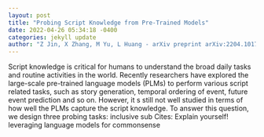 ```yaml
--- 
layout: post 
title: "Probing Script Knowledge from Pre-Trained Models" 
date: 2022-04-26 05:34:18 -0400 
categories: jekyll update 
author: "Z Jin, X Zhang, M Yu, L Huang - arXiv preprint arXiv:2204.10176, 2022" 
--- 
```

Script knowledge is critical for humans to understand the broad daily tasks and routine activities in the world. Recently researchers have explored the large-scale pre-trained language models (PLMs) to perform various script related tasks, such as story generation, temporal ordering of event, future event prediction and so on. However, it s still not well studied in terms of how well the PLMs capture the script knowledge. To answer this question, we design three probing tasks: inclusive sub Cites: Explain yourself! leveraging language models for commonsense